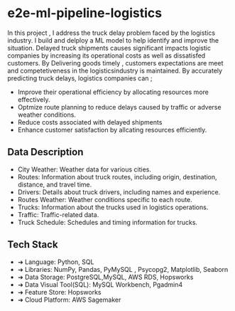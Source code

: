 # e2e-ml-pipeline-logistics
In this project , I address the truck delay problem faced by the logistics industry. I build and delploy a ML model to help identify and improve the situation.
Delayed truck shipments causes significant impacts logistic companies by increasing its operational costs as well as dissatisfed customers.
By Delivering goods timely , customers expectations are meet and competetiveness in the logisticsindustry is maintained. By accurately predicting truck delays, logistics companies can ;
- Improve  their operational efficiency by allocating resources more effectively.
- Optmize route planning to reduce delays caused by traffic or adverse weather conditions.
- Reduce costs associated with delayed shipments
- Enhance customer satisfaction by allcating resources efficiently.

## Data Description
- City Weather: Weather data for various cities.
- Routes: Information about truck routes, including origin, destination, distance, and travel time.
- Drivers: Details about truck drivers, including names and experience.
- Routes Weather: Weather conditions specific to each route.
- Trucks: Information about the trucks used in logistics operations.
- Traffic: Traffic-related data.
- Truck Schedule: Schedules and timing information for trucks.

## Tech Stack
- ➔ Language: Python, SQL
- ➔ Libraries: NumPy, Pandas, PyMySQL , Psycopg2, Matplotlib, Seaborn
- ➔ Data Storage: PostgreSQL,MySQL, AWS RDS, Hopsworks
- ➔ Data Visual Tool(SQL): MySQL Workbench, Pgadmin4
- ➔ Feature Store: Hopsworks
- ➔ Cloud Platform: AWS Sagemaker

